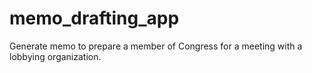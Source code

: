 # memo_drafting_app
Generate memo to prepare a member of Congress for a meeting with a lobbying organization.
